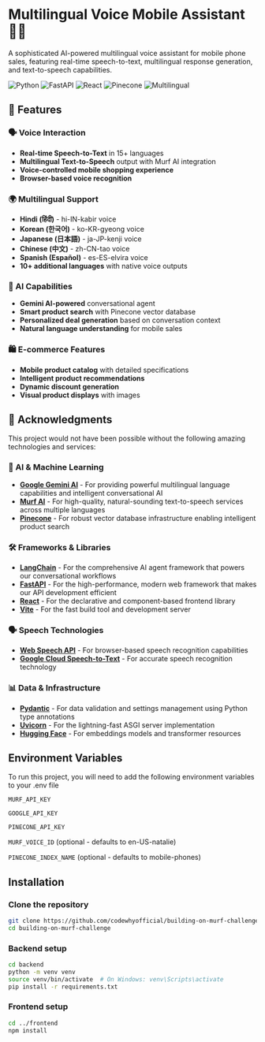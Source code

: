 # Multilingual Voice Mobile Assistant 🎤📱

A sophisticated AI-powered multilingual voice assistant for mobile phone sales, featuring real-time speech-to-text, multilingual response generation, and text-to-speech capabilities.

![Python](https://img.shields.io/badge/Python-3.9%2B-blue)
![FastAPI](https://img.shields.io/badge/FastAPI-0.104%2B-green)
![React](https://img.shields.io/badge/React-18%2B-blue)
![Pinecone](https://img.shields.io/badge/Pinecone-VectorDB-orange)
![Multilingual](https://img.shields.io/badge/Multilingual-15%2B_Languages-yellow)

## 🌟 Features

### 🗣️ Voice Interaction
- **Real-time Speech-to-Text** in 15+ languages
- **Multilingual Text-to-Speech** output with Murf AI integration
- **Voice-controlled mobile shopping experience**
- **Browser-based voice recognition**

### 🌍 Multilingual Support
- **Hindi (हिंदी)** - hi-IN-kabir voice
- **Korean (한국어)** - ko-KR-gyeong voice  
- **Japanese (日本語)** - ja-JP-kenji voice
- **Chinese (中文)** - zh-CN-tao voice
- **Spanish (Español)** - es-ES-elvira voice
- **10+ additional languages** with native voice outputs

### 🤖 AI Capabilities
- **Gemini AI-powered** conversational agent
- **Smart product search** with Pinecone vector database
- **Personalized deal generation** based on conversation context
- **Natural language understanding** for mobile sales

### 🛍️ E-commerce Features
- **Mobile product catalog** with detailed specifications
- **Intelligent product recommendations**
- **Dynamic discount generation**
- **Visual product displays** with images

## 🙏 Acknowledgments

This project would not have been possible without the following amazing technologies and services:

### 🤖 AI & Machine Learning
- **[Google Gemini AI](https://ai.google.dev/)** - For providing powerful multilingual language capabilities and intelligent conversational AI
- **[Murf AI](https://murf.ai/)** - For high-quality, natural-sounding text-to-speech services across multiple languages
- **[Pinecone](https://www.pinecone.io/)** - For robust vector database infrastructure enabling intelligent product search

### 🛠️ Frameworks & Libraries
- **[LangChain](https://www.langchain.com/)** - For the comprehensive AI agent framework that powers our conversational workflows
- **[FastAPI](https://fastapi.tiangolo.com/)** - For the high-performance, modern web framework that makes our API development efficient
- **[React](https://reactjs.org/)** - For the declarative and component-based frontend library
- **[Vite](https://vitejs.dev/)** - For the fast build tool and development server

### 🗣️ Speech Technologies
- **[Web Speech API](https://developer.mozilla.org/en-US/docs/Web/API/Web_Speech_API)** - For browser-based speech recognition capabilities
- **[Google Cloud Speech-to-Text](https://cloud.google.com/speech-to-text)** - For accurate speech recognition technology

### 📊 Data & Infrastructure
- **[Pydantic](https://pydantic-docs.helpmanual.io/)** - For data validation and settings management using Python type annotations
- **[Uvicorn](https://www.uvicorn.org/)** - For the lightning-fast ASGI server implementation
- **[Hugging Face](https://huggingface.co/)** - For embeddings models and transformer resources



## Environment Variables

To run this project, you will need to add the following environment variables to your .env file

`MURF_API_KEY`

`GOOGLE_API_KEY`

`PINECONE_API_KEY`

`MURF_VOICE_ID` (optional - defaults to en-US-natalie)

`PINECONE_INDEX_NAME` (optional - defaults to mobile-phones)


## Installation


### Clone the repository
```bash
git clone https://github.com/codewhyofficial/building-on-murf-challenge.git
cd building-on-murf-challenge
```

### Backend setup
```bash
cd backend
python -m venv venv
source venv/bin/activate  # On Windows: venv\Scripts\activate
pip install -r requirements.txt
```

### Frontend setup
```bash
cd ../frontend
npm install
```
